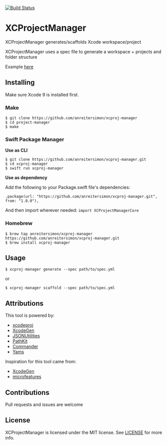 [![Build Status](https://travis-ci.org/anreitersimon/xcproj-manager.svg?branch=master)](https://travis-ci.org/anreitersimon/xcproj-manager)

# XCProjectManager
XCProjectManager generates/scaffolds Xcode workspace/project

XCProjectManager uses a spec file to generate a workspace + projects and folder structure

Example [here](Example/Example.md)

## Installing
Make sure Xcode 9 is installed first.

### Make

```
$ git clone https://github.com/anreitersimon/xcproj-manager
$ cd project-manager
$ make
```

### Swift Package Manager

**Use as CLI**

```
$ git clone https://github.com/anreitersimon/xcproj-manager.git
$ cd xcproj-manager
$ swift run xcproj-manager
```

**Use as dependency**

Add the following to your Package.swift file's dependencies:

```
.package(url: "https://github.com/anreitersimon/xcproj-manager.git", from: "1.0.0"),
```

And then import wherever needed: `import XCProjectManagerCore`

### Homebrew

```
$ brew tap anreitersimon/xcproj-manager https://github.com/anreitersimon/xcproj-manager.git
$ brew install xcproj-manager
```

## Usage

```
$ xcproj-manager generate --spec path/to/spec.yml
```

or

```
$ xcproj-manager scaffold --spec path/to/spec.yml
```

## Attributions

This tool is powered by:

- [xcodeproj](https://github.com/carambalabs/xcodeproj)
- [XcodeGen](https://github.com/yonaskolb/XcodeGen)
- [JSONUtilities](https://github.com/yonaskolb/JSONUtilities)
- [PathKit](https://github.com/kylef/PathKit)
- [Commander](https://github.com/kylef/Commander)
- [Yams](https://github.com/jpsim/Yams)

Inspiration for this tool came from:

- [XcodeGen](https://github.com/workshop/XcodeGen)
- [microfeatures](https://github.com/microfeatures/guidelines)

## Contributions
Pull requests and issues are welcome

## License

XCProjectManager is licensed under the MIT license. See [LICENSE](LICENSE) for more info.
